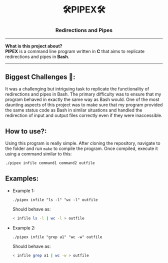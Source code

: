 # <p align="center">🛠️PIPEX🛠️</p>

### <p align="center">Redirections and Pipes</p>

---
**What is this project about?**</br>
**PIPEX** is a command line program written in **C** that aims to replicate redirections and pipes in **Bash**.</br>

---
## Biggest Challenges 💪:

It was a challenging but intriguing task to replicate the functionality of redirections and pipes in Bash. The primary difficulty was to ensure that my program behaved in exactly the same way as Bash would. One of the most daunting aspects of this project was to make sure that my program provided the same status code as Bash in similar situations and handled the redirection of input and output files correctly even if they were inaccessible.

## How to use?:
Using this program is really simple. After cloning the repository, navigate to the folder and run `make` to compile the program. Once compiled, execute it using a command similar to this:
```bash
./pipex infile command1 command2 outfile
```

## Examples:

- Example 1:
  ```
  ./pipex infile "ls -l" "wc -l" outfile
  ```
  Should behave as:
  ```bash
  < infile ls -l | wc -l > outfile
  ```

- Example 2:
  ```
  ./pipex infile "grep a1" "wc -w" outfile
  ```
  Should behave as:
  ```bash
  < infile grep a1 | wc -w > outfile
  ```

